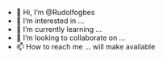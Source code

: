 - 👋 Hi, I’m @Rudolfogbes
- 👀 I’m interested in ...
- 🌱 I’m currently learning ...
- 💞️ I’m looking to collaborate on ...
- 📫 How to reach me ... will make available 

<!---
Rudolfogbes/Rudolfogbes is a ✨ special ✨ repository because its `README.md` (this file) appears on your GitHub profile.
You can click the Preview link to take a look at your changes.
--->
